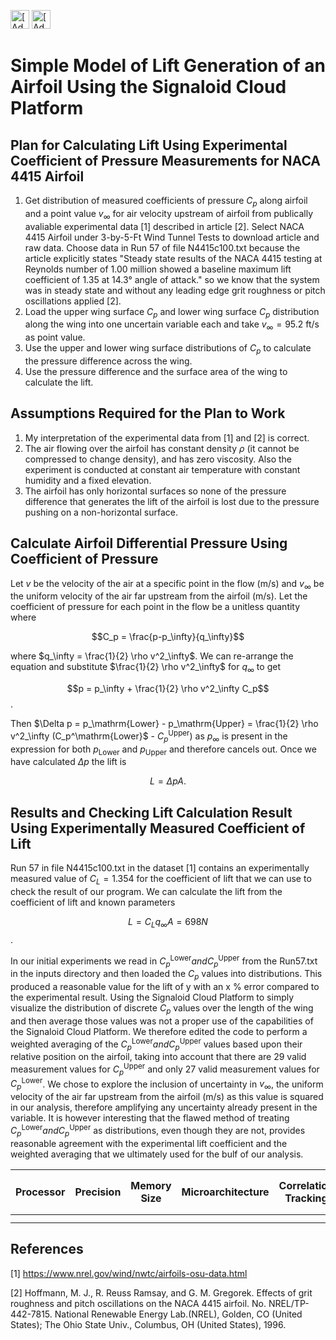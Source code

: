 [<img src="https://assets.signaloid.io/add-to-signaloid-cloud-logo-dark-v6.png#gh-dark-mode-only" alt="[Add to signaloid.io]" height="30">](https://signaloid.io/repositories?connect=https://github.com/JamesTimothyMeech/Signaloid-Wing-Lift#gh-dark-mode-only)
[<img src="https://assets.signaloid.io/add-to-signaloid-cloud-logo-light-v6.png#gh-light-mode-only" alt="[Add to signaloid.io]" height="30">](https://signaloid.io/repositories?connect=https://github.com/JamesTimothyMeech/Signaloid-Wing-Lift#gh-light-mode-only)

# Simple Model of Lift Generation of an Airfoil Using the Signaloid Cloud Platform

## Plan for Calculating Lift Using Experimental Coefficient of Pressure Measurements for NACA 4415 Airfoil
1) Get distribution of measured coefficients of pressure $C_p$ along airfoil and a point value $v_\infty$ for air velocity upstream of airfoil from publically avaliable experimental data [1] described in article [2]. Select NACA 4415 Airfoil under 3-by-5-Ft Wind Tunnel Tests to download article and raw data. Choose data in Run 57 of file N4415c100.txt because the article explicitly states "Steady state results of the NACA 4415 testing at Reynolds number of 1.00 million showed a baseline maximum lift coefficient of 1.35 at 14.3° angle of attack." so we know that the system was in steady state and without any leading edge grit roughness or pitch oscillations applied [2].
2) Load the upper wing surface $C_p$ and lower wing surface $C_p$ distribution along the wing into one uncertain variable each and take $v_\infty = 95.2$ $\mathrm{ft/s}$ as point value.
3) Use the upper and lower wing surface distributions of $C_p$ to calculate the pressure difference across the wing.
4) Use the pressure difference and the surface area of the wing to calculate the lift.

## Assumptions Required for the Plan to Work
1) My interpretation of the experimental data from [1] and [2] is correct.
2) The air flowing over the airfoil has constant density $\rho$ (it cannot be compressed to change density), and has zero viscosity. Also the experiment is conducted at constant air temperature with constant humidity and a fixed elevation.
3) The airfoil has only horizontal surfaces so none of the pressure difference that generates the lift of the airfoil is lost due to the pressure pushing on a non-horizontal surface.

## Calculate Airfoil Differential Pressure Using Coefficient of Pressure 

Let $v$ be the velocity of the air at a specific point in the flow ($\mathrm{m/s}$) and $v_\infty$ be the uniform velocity of the air far upstream from the airfoil ($\mathrm{m/s}$).
Let the coefficient of pressure for each point in the flow be a unitless quantity where

$$C_p = \frac{p-p_\infty}{q_\infty}$$

where $q_\infty = \frac{1}{2} \rho v^2_\infty$. We can re-arrange the equation and substitute $\frac{1}{2} \rho v^2_\infty$ for $q_\infty$ to get

$$p = p_\infty + \frac{1}{2} \rho v^2_\infty C_p$$.

Then $\Delta p = p_\mathrm{Lower} - p_\mathrm{Upper} = \frac{1}{2} \rho v^2_\infty (C_p^\mathrm{Lower}$ - $C_p^\mathrm{Upper})$ as $p_\infty$ is present in the expression for both $p_\mathrm{Lower}$ and $p_\mathrm{Upper}$ and therefore cancels out. Once we have calculated $\Delta p$ the lift is 

$$L = \Delta p A.$$

## Results and Checking Lift Calculation Result Using Experimentally Measured Coefficient of Lift

Run 57 in file N4415c100.txt in the dataset [1] contains an experimentally measured value of $C_L = 1.354$ for the coefficient of lift that we can use to check the result of our program. We can calculate the lift from the coefficient of lift and known parameters 

$$L = C_L q_\infty A = 698 N$$. 

In our initial experiments we read in $C_p^\mathrm{Lower} and C_p^\mathrm{Upper}$ from the Run57.txt in the inputs directory and then loaded the $C_p$ values into distributions.
This produced a reasonable value for the lift of y with an x \% error compared to the experimental result. Using the Signaloid Cloud Platform to simply visualize the distribution of discrete $C_p$ values over the length of the wing and then average those values was not a proper use of the capabilities of the Signaloid Cloud Platform. We therefore edited the code to perform a weighted averaging of the $C_p^\mathrm{Lower} and C_p^\mathrm{Upper}$ values based upon their relative position on the airfoil, taking into account that there are 29 valid measurement values for $C_p^\mathrm{Upper}$ and only 27 valid measurement values for $C_p^\mathrm{Lower}$. We chose to explore the inclusion of uncertainty in $v_\infty$, the uniform velocity of the air far upstream from the airfoil ($\mathrm{m/s}$) as this value is squared in our analysis, therefore amplifying any uncertainty already present in the variable. 
It is however interesting that the flawed method of treating $C_p^\mathrm{Lower} and C_p^\mathrm{Upper}$ as distributions, even though they are not, provides reasonable agreement with the experimental lift coefficient and the weighted averaging that we ultimately used for the bulf of our analysis. 


| Processor    | Precision            | Memory Size | Microarchitecture | Correlation Tracking | Weighted Average $C_p$    | Drop Out Half of $C_p$ Datapoints |
|--------------|----------------------|-------------|-------------------|----------------------|---------------------------|-----------------------------------| 
|              |                      |             |                   |                      |                           |                                   |
|              |                      |             |                   |                      |                           |                                   |

## References

[1] https://www.nrel.gov/wind/nwtc/airfoils-osu-data.html

[2] Hoffmann, M. J., R. Reuss Ramsay, and G. M. Gregorek. Effects of grit roughness and pitch oscillations on the NACA 4415 airfoil. No. NREL/TP-442-7815. National Renewable Energy Lab.(NREL), Golden, CO (United States); The Ohio State Univ., Columbus, OH (United States), 1996.
